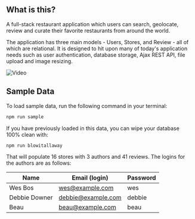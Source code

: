 ## What is this?

A full-stack restaurant application which users can search, geolocate, review and curate their favorite restaurants from around the world.

The application has three main models - Users, Stores, and Review - all of which are relational. It is designed to hit upon many of today's application needs such as user authentication, database storage, Ajax REST API, file upload and image resizing.

![Video](https://imgur.com/8a7YZln.gif)

## Sample Data

To load sample data, run the following command in your terminal:

```bash
npm run sample
```

If you have previously loaded in this data, you can wipe your database 100% clean with:

```bash
npm run blowitallaway
```

That will populate 16 stores with 3 authors and 41 reviews. The logins for the authors are as follows:

|Name|Email (login)|Password|
|---|---|---|
|Wes Bos|wes@example.com|wes|
|Debbie Downer|debbie@example.com|debbie|
|Beau|beau@example.com|beau|


